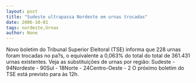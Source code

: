 ```yaml
---
layout: post
title: "Sudeste ultrapassa Nordeste em urnas trocadas"
date: 2006-10-01
tags: nordeste,Urnas
author: None
---
```


Novo boletim do Tribunal Superior Eleitoral (TSE) informa que 228 urnas foram&nbsp;trocadas no pa?s, o equivalente a 0,063% do total do total de 361.431 urnas existentes. 
Veja&nbsp;as substituições de urnas por região:
Sudeste - 94Nordeste - 90Sul - 18Norte - 24Centro-Oeste - 2
O próximo boletim do TSE está previsto para às 12h. 